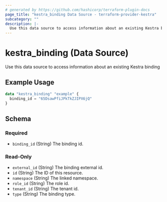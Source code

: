 ```yaml
---
# generated by https://github.com/hashicorp/terraform-plugin-docs
page_title: "kestra_binding Data Source - terraform-provider-kestra"
subcategory: ""
description: |-
  Use this data source to access information about an existing Kestra binding
---
```


# kestra_binding (Data Source)

Use this data source to access information about an existing Kestra binding

## Example Usage

```terraform
data "kestra_binding" "example" {
  binding_id = "65DsawPfiJPkTkZJIPX6jQ"
}
```

<!-- schema generated by tfplugindocs -->
## Schema

### Required

- `binding_id` (String) The binding id.

### Read-Only

- `external_id` (String) The binding external id.
- `id` (String) The ID of this resource.
- `namespace` (String) The linked namespace.
- `role_id` (String) The role id.
- `tenant_id` (String) The tenant id.
- `type` (String) The binding type.
